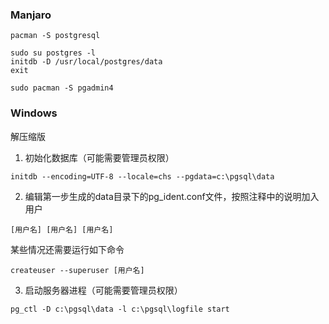### Manjaro
    pacman -S postgresql

    sudo su postgres -l
    initdb -D /usr/local/postgres/data
    exit

    sudo pacman -S pgadmin4

### Windows
解压缩版

1. 初始化数据库（可能需要管理员权限）

```
initdb --encoding=UTF-8 --locale=chs --pgdata=c:\pgsql\data
```

2. 编辑第一步生成的data目录下的pg_ident.conf文件，按照注释中的说明加入用户
```
[用户名] [用户名] [用户名]
```
某些情况还需要运行如下命令
```
createuser --superuser [用户名]
```

3. 启动服务器进程（可能需要管理员权限）

```
pg_ctl -D c:\pgsql\data -l c:\pgsql\logfile start
```
